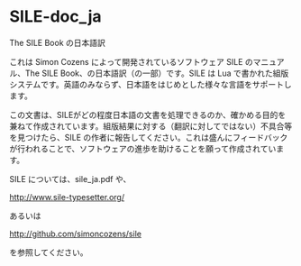 # SILE-doc_ja
The SILE Book の日本語訳

これは Simon Cozens によって開発されているソフトウェア SILE のマニュアル、The SILE Book、の日本語訳（の一部）です。SILE は Lua で書かれた組版システムです。英語のみならず、日本語をはじめとした様々な言語をサポートします。

この文書は、SILEがどの程度日本語の文書を処理できるのか、確かめる目的を兼ねて作成されています。組版結果に対する（翻訳に対してではない）不具合等を見つけたら、SILE の作者に報告してください。これは盛んにフィードバックが行われることで、ソフトウェアの進歩を助けることを願って作成されています。

SILE については、sile_ja.pdf や、
 
  http://www.sile-typesetter.org/

あるいは

  http://github.com/simoncozens/sile

を参照してください。
